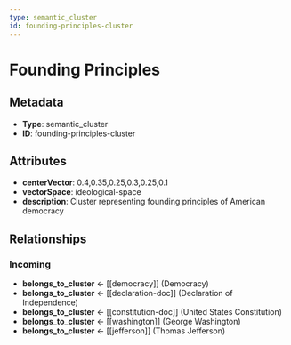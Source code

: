 ```yaml
---
type: semantic_cluster
id: founding-principles-cluster
---
```


# Founding Principles

## Metadata

- **Type**: semantic_cluster
- **ID**: founding-principles-cluster

## Attributes

- **centerVector**: 0.4,0.35,0.25,0.3,0.25,0.1
- **vectorSpace**: ideological-space
- **description**: Cluster representing founding principles of American democracy

## Relationships

### Incoming

- **belongs_to_cluster** ← [[democracy]] (Democracy)
- **belongs_to_cluster** ← [[declaration-doc]] (Declaration of Independence)
- **belongs_to_cluster** ← [[constitution-doc]] (United States Constitution)
- **belongs_to_cluster** ← [[washington]] (George Washington)
- **belongs_to_cluster** ← [[jefferson]] (Thomas Jefferson)

